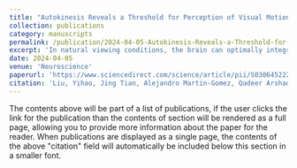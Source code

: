 ```yaml
---
title: "Autokinesis Reveals a Threshold for Perception of Visual Motion"
collection: publications
category: manuscripts
permalink: /publication/2024-04-05-Autokinesis-Reveals-a-Threshold-for-Perception-of-Visual-Motion
excerpt: 'In natural viewing conditions, the brain can optimally integrate retinal and extraretinal signals to maintain a stable visual perception. These mechanisms, however, may fail in circumstances where extraction of a motion signal is less viable such as impoverished visual scenes. This can result in a phenomenon known as autokinesis in which one may experience apparent motion of a small visual stimulus in an otherwise completely dark environment. In this study, we examined the effect of autokinesis on visual perception of motion in human observers. We used a novel method with optical tracking in which the visual motion was reported manually by the observer. Experiment results show at lower speeds of motion, the perceived direction of motion was more aligned with the effect of autokinesis, whereas in the light or at higher speeds in the dark, it was more aligned with the actual direction of motion. These findings have important implications for understanding how the stability of visual representation in the brain can affect accurate perception of motion signals.'
date: 2024-04-05
venue: 'Neuroscience'
paperurl: 'https://www.sciencedirect.com/science/article/pii/S0306452224000514'
citation: 'Liu, Yihao, Jing Tian, Alejandro Martin-Gomez, Qadeer Arshad, Mehran Armand, and Amir Kheradmand. (2024). &quot;Autokinesis Reveals a Threshold for Perception of Visual Motion.&quot; <i>In Neuroscience </i>. 543 (2024): 101-107.'
---
```


The contents above will be part of a list of publications, if the user clicks the link for the publication than the contents of section will be rendered as a full page, allowing you to provide more information about the paper for the reader. When publications are displayed as a single page, the contents of the above "citation" field will automatically be included below this section in a smaller font.
